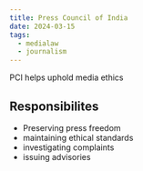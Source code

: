 ```yaml
---
title: Press Council of India
date: 2024-03-15
tags:
  - medialaw
  - journalism
---
```

PCI helps uphold media ethics

## Responsibilites
- Preserving press freedom
- maintaining ethical standards
- investigating complaints
- issuing advisories
